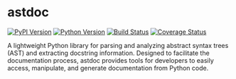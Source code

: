 # astdoc

[![PyPI Version][pypi-v-image]][pypi-v-link]
[![Python Version][python-v-image]][python-v-link]
[![Build Status][GHAction-image]][GHAction-link]
[![Coverage Status][codecov-image]][codecov-link]

A lightweight Python library for parsing and analyzing abstract
syntax trees (AST) and extracting docstring information.
Designed to facilitate the documentation process, astdoc provides
tools for developers to easily access, manipulate, and generate
documentation from Python code.

<!-- Badges -->
[pypi-v-image]: https://img.shields.io/pypi/v/astdoc.svg
[pypi-v-link]: https://pypi.org/project/astdoc/
[python-v-image]: https://img.shields.io/pypi/pyversions/astdoc.svg
[python-v-link]: https://pypi.org/project/astdoc
[GHAction-image]: https://github.com/daizutabi/astdoc/actions/workflows/ci.yaml/badge.svg?branch=main&event=push
[GHAction-link]: https://github.com/daizutabi/astdoc/actions?query=event%3Apush+branch%3Amain
[codecov-image]: https://codecov.io/github/daizutabi/astdoc/coverage.svg?branch=main
[codecov-link]: https://codecov.io/github/daizutabi/astdoc?branch=main
